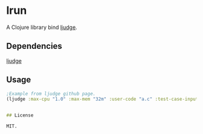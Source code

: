 # lrun

A Clojure library bind [ljudge](https://github.com/quark-zju/ljudge).

## Dependencies

[ljudge](https://github.com/quark-zju/ljudge)

## Usage

```clojure
;Example from ljudge github page.
(ljudge :max-cpu "1.0" :max-mem "32m" :user-code "a.c" :test-case-inputs ["1.in" "2.in"] :test-case-outputs ["1.out" "2.out"])


## License

MIT.
